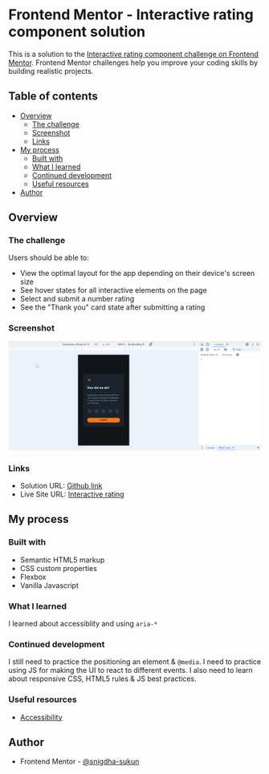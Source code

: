 # Frontend Mentor - Interactive rating component solution

This is a solution to the [Interactive rating component challenge on Frontend Mentor](https://www.frontendmentor.io/challenges/interactive-rating-component-koxpeBUmI). Frontend Mentor challenges help you improve your coding skills by building realistic projects.

## Table of contents

- [Overview](#overview)
  - [The challenge](#the-challenge)
  - [Screenshot](#screenshot)
  - [Links](#links)
- [My process](#my-process)
  - [Built with](#built-with)
  - [What I learned](#what-i-learned)
  - [Continued development](#continued-development)
  - [Useful resources](#useful-resources)
- [Author](#author)

## Overview

### The challenge

Users should be able to:

- View the optimal layout for the app depending on their device's screen size
- See hover states for all interactive elements on the page
- Select and submit a number rating
- See the "Thank you" card state after submitting a rating

### Screenshot

![](./screenshot.gif)

### Links

- Solution URL: [Github link](https://github.com/snigdha-sukun/interactive-rating-component)
- Live Site URL: [Interactive rating](https://interactive-rating-component-beryl-xi.vercel.app/)

## My process

### Built with

- Semantic HTML5 markup
- CSS custom properties
- Flexbox
- Vanilla Javascript

### What I learned

I learned about accessiblity and using `aria-*`

### Continued development

I still need to practice the positioning an element & `@media`. I need to practice using JS for making the UI to react to different events. I also need to learn about responsive CSS, HTML5 rules & JS best practices.

### Useful resources

- [Accessibility](https://web.dev/learn/accessibility)

## Author

- Frontend Mentor - [@snigdha-sukun](https://www.frontendmentor.io/profile/snigdha-sukun)
